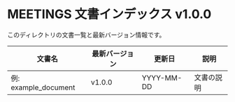 # MEETINGS 文書インデックス v1.0.0

このディレクトリの文書一覧と最新バージョン情報です。

| 文書名 | 最新バージョン | 更新日 | 説明 |
|--------|----------------|--------|------|
| 例: example_document | v1.0.0 | YYYY-MM-DD | 文書の説明 |

